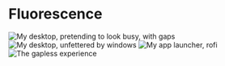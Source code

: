 # Fluorescence

![My desktop, pretending to look busy, with gaps](/../screenshots/fluorescence/fakebusy.png?raw=true)
![My desktop, unfettered by windows](/../screenshots/fluorescence/desktop.png?raw=true)
![My app launcher, rofi](/../screenshots/fluorescence/rofi.png?raw=true)
![The gapless experience](/../screenshots/fluorescence/tiling.png?raw=true)
